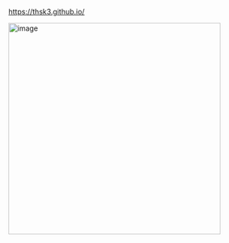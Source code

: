 https://thsk3.github.io/

<img width="419" alt="image" src="https://github.com/user-attachments/assets/822384de-7f31-4605-9681-7bafcd979914">
